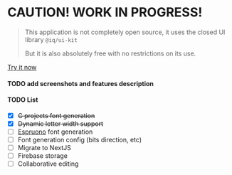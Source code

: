 # CAUTION! WORK IN PROGRESS!
> This application is not completely open source, it uses the closed UI library `@iq/ui-kit`
>
> But it is also absolutely free with no restrictions on its use.

[Try it now](https://make-font.yaroslav.uz/)


#### TODO add screenshots and features description


#### TODO List
- [X] ~~C projects font generation~~
- [X] ~~Dynamic letter width support~~
- [ ] [Espruono](https://espruino.com) font generation
- [ ] Font generation config (bits direction, etc)
- [ ] Migrate to NextJS
- [ ] Firebase storage
- [ ] Collaborative editing

